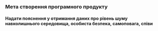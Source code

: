 ### Мета створення програмного продукту
#### Надати пояснення у отримання даних про рівень шуму навколишнього середовища, особиста безпека, самоповага, співи

